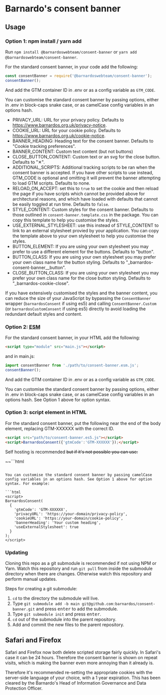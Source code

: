 # Barnardo's consent banner

## Usage

### Option 1: npm install / yarn add

Run `npm install @barnardoswebteam/consent-banner` or `yarn add @barnardoswebteam/consent-banner`.

For the standard consent banner, in your code add the following:

```js
const consentBanner = require('@barnardoswebteam/consent-banner');
consentBanner();
```

And add the GTM container ID in .env or as a config variable as `GTM_CODE`.

You can customise the standard consent banner by passing options, either in .env in block-caps snake case, or as camelCase config variables in an options hash.

- PRIVACY_URL: URL for your privacy policy. Defaults to https://www.barnardos.org.uk/privacy-notice.
- COOKIE_URL: URL for your cookie policy. Defaults to https://www.barnardos.org.uk/cookie-notice.
- BANNER_HEADING: Heading text for the consent banner. Defaults to "Cookie tracking preferences".
- BANNER_CONTENT: Custom text content (but not buttons)
- CLOSE_BUTTON_CONTENT: Custom text or an svg for the close button. Defaults to "&#x2715;".
- ADDITIONAL_SCRIPTS: Additional tracking scripts to be ran when the consent banner is accepted. If you have other scripts to use instead, GTM_CODE is optional and omitting it will prevent the banner attempting to load GTM scripts. Defaults to none.
- RELOAD_ON_ACCEPT: set this to ```true``` to set the cookie and then reload the page if you have scripts which cannot be provided above for architectural reasons, and which have loaded with defaults that cannot be easily toggled at run time. Defaults to ```false```.
- STYLE_CONTENT: Custom styles for the consent banner. Defaults to those outlined in ```consent-banner.template.css``` in the package. You can copy this template to help you customise the styles.
- USE_EXTERNAL_STYLESHEET: use this instead of STYLE_CONTENT to link to an external stylesheet provied by your application. You can copy the template above to your own stylesheet to help you customise the styles.
- BUTTON_ELEMENT: If you are using your own stylesheet you may prefer to use a different element for the buttons. Defaults to "button".
- BUTTON_CLASS: If you are using your own stylesheet you may prefer your own class name for the button styling. Defaults to "_barnardos-consent-banner__button".
- CLOSE_BUTTON_CLASS: If you are using your own stylesheet you may prefer your own class name for the close button styling. Defaults to "_barnardos-cookie-close".

If you have extensively customised the styles and the banner content, you can reduce the size of your JavaScript by bypassing the ```ConsentBanner``` wrapper (```barnardosConsent``` if using es5) and calling ```ConsentBanner.Custom``` (or ```barnardosCustomConsent``` if using es5) directly to avoid loading the redundant default styles and content.

### Option 2: <abbr title="ECMAScript Module">ESM</a>

For the standard consent banner, in your HTML add the following:

```html
<script type="module" src="main.js"></script>
```
and in main.js:

```js
import consentBanner from './path/to/consent-banner.esm.js';
consentBanner();
```

And add the GTM container ID in .env or as a config variable as `GTM_CODE`.

You can customise the standard consent banner by passing options, either in .env in block-caps snake case, or as camelCase config variables in an options hash. See Option 1 above for option syntax.

### Option 3: script element in HTML

For the standard consent banner, put the following near the end of the body element, replacing GTM-XXXXXX with the correct ID.

```html
<script src="path/to/consent-banner.es5.js"></script>
<script>BarnardosConsent({'gtmCode':'GTM-XXXXXX'});</script>
```

Self hosting is recommended ~~but if it's not possible you can use:~~

~~```html
<script src="https://unpkg.com/@barnardoswebteam/consent-banner@latest/consent-banner.es5.js"></script>
<script>BarnardosConsent({'gtmCode':'GTM-XXXXXX'});</script>
```~~

You can customise the standard consent banner by passing camelCase config variables in an options hash. See Option 1 above for option syntax. For example:

```html
<script>
BarnardosConsent(
  {
    'gtmCode': 'GTM-XXXXXX',
    'privacyURL': 'https://your-domain/privacy-policy',
    'cookieURL': 'https://your-domain/cookie-policy',
    'bannerHeading': 'Your custom heading',
    'useExternalStylesheet': true
  }
);
</script>
```

### Updating

Cloning this repo as a git submodule is recommended if not using NPM or Yarn. Watch this repository and run `git pull` from inside the submodule directory when there are changes. Otherwise watch this repository and perform manual updates.

Steps for creating a git submodule:

1. `cd` to the directory the submodule will live.
2. Type `git submodule add -b main git@github.com:barnardos/consent-banner.git` and press <kbd>enter</kbd> to add the submodule.
3. Type `git submodule init` and press <kbd>enter</kbd>.
4. `cd` out of the submodule into the parent repository.
5. Add and commit the new files to the parent repository.

## Safari and Firefox

Safari and Firefox now both delete scripted storage fairly quickly. In Safari's case it can be 24 hours. Therefore the consent banner is shown on repeat visits, which is making the banner even more annoying than it already is.

Therefore it's recommended re-setting the appropriate cookies with the server-side language of your choice, with a 1 year expiration. This has been cleared by the Barnardo's Head of Information Governance and Data Protection Officer.
